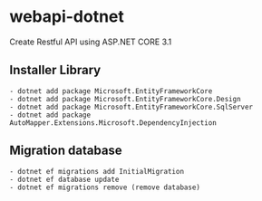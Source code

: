 # webapi-dotnet
Create Restful API using ASP.NET CORE 3.1


## Installer Library
    - dotnet add package Microsoft.EntityFrameworkCore
    - dotnet add package Microsoft.EntityFrameworkCore.Design
    - dotnet add package Microsoft.EntityFrameworkCore.SqlServer
    - dotnet add package AutoMapper.Extensions.Microsoft.DependencyInjection


## Migration database
    - dotnet ef migrations add InitialMigration
    - dotnet ef database update
    - dotnet ef migrations remove (remove database)